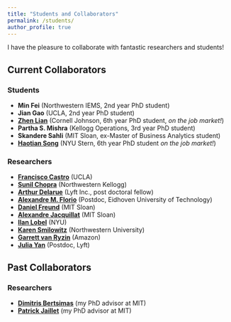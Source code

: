 ```yaml
---
title: "Students and Collaborators"
permalink: /students/
author_profile: true
---
```


I have the pleasure to collaborate with fantastic researchers and students!

## Current Collaborators

### Students
- **Min Fei** (Northwestern IEMS, 2nd year PhD student)
- **Jian Gao** (UCLA, 2nd year PhD student) 
- **[Zhen Lian](https://www.zhenlian.me/)** (Cornell Johnson, 6th year PhD student, _on the job market!_)
- **Partha S. Mishra** (Kellogg Operations, 3rd year  PhD student)
- **Skandere Sahli** (MIT Sloan, ex-Master of Business Analytics student)
- **[Haotian Song](https://sites.google.com/stern.nyu.edu/hsong)** (NYU Stern, 6th year  PhD student _on the job market!_)

### Researchers
- **[Francisco Castro](https://fcocastro.github.io/)** (UCLA)
- **[Sunil Chopra](https://www.kellogg.northwestern.edu/faculty/directory/chopra_sunil.aspx)** (Northwestern Kellogg)
- **[Arthur Delarue](https://adelarue.github.io/)** (Lyft Inc., post doctoral fellow)
- **[Alexandre M. Florio](https://research.tue.nl/en/persons/alexandre-m-florio/)** (Postdoc, Eidhoven University of Technology)
- **[Daniel Freund](https://mitsloan.mit.edu/faculty/directory/daniel-freund)** (MIT Sloan)
- **[Alexandre Jacquillat](https://mitsloan.mit.edu/faculty/directory/alexandre-jacquillat)** (MIT Sloan)
- **[Ilan Lobel](https://www.stern.nyu.edu/faculty/bio/ilan-lobel)** (NYU)
- **[Karen Smilowitz](http://users.iems.northwestern.edu/~smilo/)** (Northwestern University)
- **[Garrett van Ryzin](https://www8.gsb.columbia.edu/cbs-directory/detail/gjv1)** (Amazon)
- **[Julia Yan](http://www.mit.edu/~jyyan/)** (Postdoc, Lyft)

## Past Collaborators

### Researchers
- **[Dimitris Bertsimas](https://dbertsim.mit.edu/)** (my PhD advisor at MIT)
- **[Patrick Jaillet](http://web.mit.edu/jaillet/www/)** (my PhD advisor at MIT)
